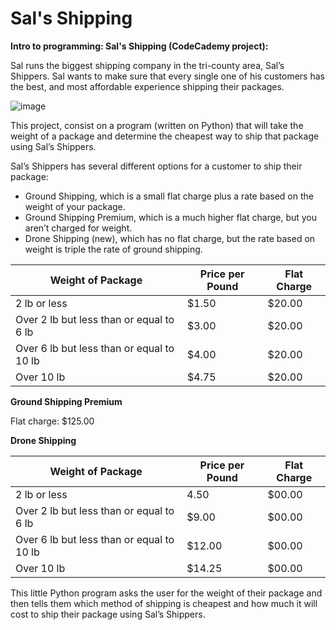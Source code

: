 # Sal's Shipping
**Intro to programming: Sal's Shipping (CodeCademy project):**

Sal runs the biggest shipping company in the tri-county area, Sal’s Shippers. Sal wants to make sure that every single one of his customers has the best, and most affordable experience shipping their packages.

![image](https://user-images.githubusercontent.com/100479971/227393963-a28cdcea-3257-44c5-b3ac-cd725ecbc07d.png)

This project, consist on a program (written on Python) that will take the weight of a package and determine the cheapest way to ship that package using Sal’s Shippers.

Sal’s Shippers has several different options for a customer to ship their package:

- Ground Shipping, which is a small flat charge plus a rate based on the weight of your package.
- Ground Shipping Premium, which is a much higher flat charge, but you aren’t charged for weight.
- Drone Shipping (new), which has no flat charge, but the rate based on weight is triple the rate of ground shipping.

<table class="tg">
<thead>
  <tr>
    <th class="tg-0lax"><span style="font-weight:700;font-style:normal">Weight of Package</span></th>
    <th class="tg-0lax"><span style="font-weight:700;font-style:normal">Price per Pound</span></th>
    <th class="tg-0lax"><span style="font-weight:700;font-style:normal">Flat Charge</span></th>
  </tr>
</thead>
<tbody>
  <tr>
    <td class="tg-buh4">2 lb or less</td>
    <td class="tg-buh4">$1.50</td>
    <td class="tg-buh4">$20.00</td>
  </tr>
  <tr>
    <td class="tg-0lax">Over 2 lb but less than or equal to 6 lb</td>
    <td class="tg-0lax">$3.00</td>
    <td class="tg-0lax">$20.00</td>
  </tr>
  <tr>
    <td class="tg-buh4">Over 6 lb but less than or equal to 10 lb</td>
    <td class="tg-buh4">$4.00</td>
    <td class="tg-buh4">$20.00</td>
  </tr>
  <tr>
    <td class="tg-0lax">Over 10 lb</td>
    <td class="tg-0lax">$4.75</td>
    <td class="tg-0lax">$20.00</td>
  </tr>
</tbody>
</table>

**Ground Shipping Premium**

Flat charge: $125.00

**Drone Shipping**

<table class="tg">
<thead>
  <tr>
    <th class="tg-0lax"><span style="font-weight:700;font-style:normal">Weight of Package</span></th>
    <th class="tg-0lax"><span style="font-weight:700;font-style:normal">Price per Pound</span></th>
    <th class="tg-0lax"><span style="font-weight:700;font-style:normal">Flat Charge</span></th>
  </tr>
</thead>
<tbody>
  <tr>
    <td class="tg-buh4">2 lb or less</td>
    <td class="tg-buh4">4.50</td>
    <td class="tg-buh4">$00.00</td>
  </tr>
  <tr>
    <td class="tg-0lax">Over 2 lb but less than or equal to 6 lb</td>
    <td class="tg-0lax">$9.00</td>
    <td class="tg-0lax">$00.00</td>
  </tr>
  <tr>
    <td class="tg-buh4">Over 6 lb but less than or equal to 10 lb</td>
    <td class="tg-buh4">$12.00</td>
    <td class="tg-buh4">$00.00</td>
  </tr>
  <tr>
    <td class="tg-0lax">Over 10 lb</td>
    <td class="tg-0lax">$14.25</td>
    <td class="tg-0lax">$00.00</td>
  </tr>
</tbody>
</table>

This little Python program asks the user for the weight of their package and then tells them which method of shipping is cheapest and how much it will cost to ship their package using Sal’s Shippers.
